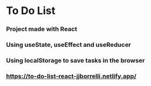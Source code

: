 # To Do List

### Project made with React

### Using useState, useEffect and useReducer

### Using localStorage to save tasks in the browser

### https://to-do-list-react-jjborrelli.netlify.app/
